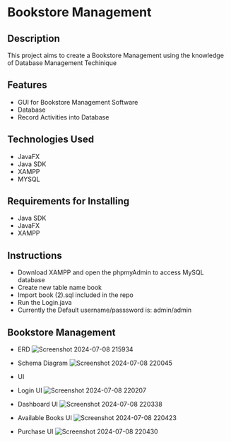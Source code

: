 # Bookstore Management

## Description
This project aims to create a Bookstore Management using the knowledge of Database Management Techinique

## Features
- GUI for Bookstore Management Software
- Database 
- Record Activities into Database

## Technologies Used
- JavaFX
- Java SDK
- XAMPP
- MYSQL

## Requirements for Installing
- Java SDK
- JavaFX
- XAMPP

## Instructions
- Download XAMPP and open the phpmyAdmin to access MySQL database
- Create new table name book
- Import book (2).sql included in the repo
- Run the Login.java
- Currently the Default username/passsword is: admin/admin

## Bookstore Management

- ERD
  ![Screenshot 2024-07-08 215934](https://github.com/quan-le/Bookstore-Management/assets/31929073/5b53e878-9a3c-403a-9e20-c4740bbf3584)

- Schema Diagram
  ![Screenshot 2024-07-08 220045](https://github.com/quan-le/Bookstore-Management/assets/31929073/9cba9d95-17be-4ad8-915c-64aea04bcf26)

- UI
-   Login UI
    ![Screenshot 2024-07-08 220207](https://github.com/quan-le/Bookstore-Management/assets/31929073/5218c79e-dca3-4048-9698-5c2a1c1e7bfd)

-   Dashboard UI
    ![Screenshot 2024-07-08 220338](https://github.com/quan-le/Bookstore-Management/assets/31929073/e6283b2b-9c72-4d5a-939b-2eb97d1c7349)

-   Available Books UI
    ![Screenshot 2024-07-08 220423](https://github.com/quan-le/Bookstore-Management/assets/31929073/bc281fcc-980b-4e84-a12c-6102ff9b24da)

-   Purchase UI
    ![Screenshot 2024-07-08 220430](https://github.com/quan-le/Bookstore-Management/assets/31929073/0e80def7-b04f-4b5b-923d-5bb4a2a9cb0f)

